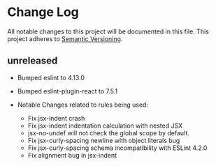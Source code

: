 # Change Log

All notable changes to this project will be documented in this file.
This project adheres to [Semantic Versioning](http://semver.org/).

## unreleased

- Bumped eslint to 4.13.0
- Bumped eslint-plugin-react to 7.5.1

- Notable Changes related to rules being used:
  - Fix jsx-indent crash
  - Fix jsx-indent indentation calculation with nested JSX
  - jsx-no-undef will not check the global scope by default.
  - Fix jsx-curly-spacing newline with object literals bug
  - Fix jsx-curly-spacing schema incompatibility with ESLint 4.2.0
  - Fix alignment bug in jsx-indent
